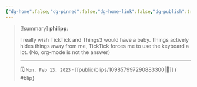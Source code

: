 ```yaml
---
{"dg-home":false,"dg-pinned":false,"dg-home-link":false,"dg-publish":true,"type":"blip","disabled rules":["yaml-title","yaml-title-alias","file-name-heading"],"title":"philipp on mastodon @ 2023-02-13","created-date":"2023-02-13T14:53:27","id":109857997290883300,"updated-date":"2025-05-02T08:50:43","dg-path":"blips/109857997290883300.md","permalink":"/blips/109857997290883300/","dgPassFrontmatter":true}
---
```


> [!summary] **philipp**:
>
> I really wish TickTick and Things3 would have a baby. Things actively hides things away from me, TickTick forces me to use the keyboard a lot.
> (No, org-mode is not the answer)
> - - -
>
> 🗓️ `Mon, Feb 13, 2023` · [[public/blips/109857997290883300\|🔗]]
{ #blip}

